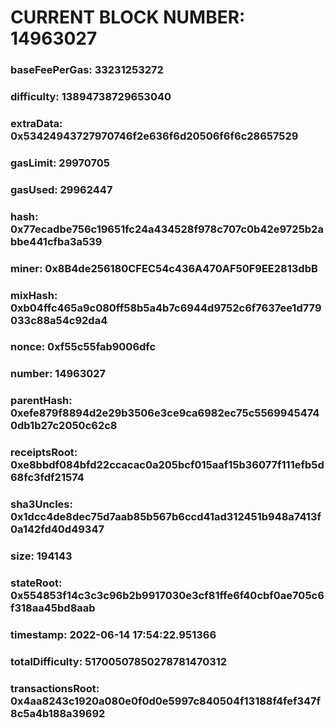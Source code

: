 # CURRENT BLOCK NUMBER: 14963027

### baseFeePerGas: 33231253272
### difficulty: 13894738729653040
### extraData: 0x53424943727970746f2e636f6d20506f6f6c28657529
### gasLimit: 29970705
### gasUsed: 29962447
### hash: 0x77ecadbe756c19651fc24a434528f978c707c0b42e9725b2abbe441cfba3a539
### miner: 0x8B4de256180CFEC54c436A470AF50F9EE2813dbB
### mixHash: 0xb04ffc465a9c080ff58b5a4b7c6944d9752c6f7637ee1d779033c88a54c92da4
### nonce: 0xf55c55fab9006dfc
### number: 14963027
### parentHash: 0xefe879f8894d2e29b3506e3ce9ca6982ec75c55699454740db1b27c2050c62c8
### receiptsRoot: 0xe8bbdf084bfd22ccacac0a205bcf015aaf15b36077f111efb5d68fc3fdf21574
### sha3Uncles: 0x1dcc4de8dec75d7aab85b567b6ccd41ad312451b948a7413f0a142fd40d49347
### size: 194143
### stateRoot: 0x554853f14c3c3c96b2b9917030e3cf81ffe6f40cbf0ae705c6f318aa45bd8aab
### timestamp: 2022-06-14 17:54:22.951366
### totalDifficulty: 51700507850278781470312
### transactionsRoot: 0x4aa8243c1920a080e0f0d0e5997c840504f13188f4fef347f8c5a4b188a39692
